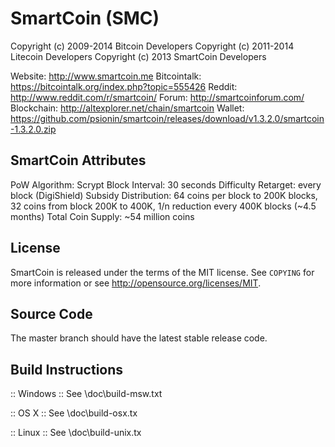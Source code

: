 SmartCoin (SMC)
==============

Copyright (c) 2009-2014 Bitcoin Developers
Copyright (c) 2011-2014 Litecoin Developers
Copyright (c) 2013 SmartCoin Developers

Website: http://www.smartcoin.me
Bitcointalk: https://bitcointalk.org/index.php?topic=555426
Reddit: http://www.reddit.com/r/smartcoin/
Forum: http://smartcoinforum.com/
Blockchain: http://altexplorer.net/chain/smartcoin
Wallet: https://github.com/psionin/smartcoin/releases/download/v1.3.2.0/smartcoin-1.3.2.0.zip


SmartCoin Attributes
--------------------
PoW Algorithm: Scrypt
Block Interval: 30 seconds
Difficulty Retarget: every block (DigiShield)
Subsidy Distribution: 64 coins per block to 200K blocks, 32 coins from block 200K to 400K, 1/n reduction every 400K blocks (~4.5 months)
Total Coin Supply: ~54 million coins


License
-------
SmartCoin is released under the terms of the MIT license. See `COPYING` for more information or see http://opensource.org/licenses/MIT.


Source Code
-----------
The master branch should have the latest stable release code.


Build Instructions
------------------
:: Windows ::
See \doc\build-msw.txt

:: OS X ::
See \doc\build-osx.tx

:: Linux ::
See \doc\build-unix.tx
